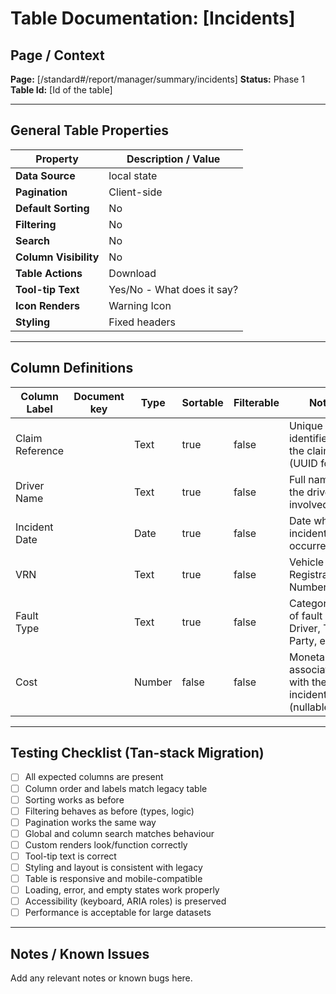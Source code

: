 # Table Documentation: [Incidents]

## Page / Context
**Page:** [/standard#/report/manager/summary/incidents]
**Status:** Phase 1
**Table Id:** [Id of the table]

---

## General Table Properties

| Property             | Description / Value |
|----------------------|---------------------|
| **Data Source**      | local state |
| **Pagination**       | Client-side |
| **Default Sorting**  | No |
| **Filtering**        | No |
| **Search**           | No |
| **Column Visibility**| No |
| **Table Actions**    | Download |
| **Tool-tip Text**    | Yes/No - What does it say? |
| **Icon Renders**     | Warning Icon |
| **Styling**          | Fixed headers |

---

## Column Definitions

| Column Label     | Document key | Type   | Sortable | Filterable | Notes                                                        |
|------------------|--------------|--------|----------|------------|--------------------------------------------------------------|
| Claim Reference  |              | Text   | true     | false      | Unique identifier for the claim (UUID format)                |
| Driver Name      |              | Text   | true     | false      | Full name of the driver involved                             |
| Incident Date    |              | Date   | true     | false      | Date when the incident occurred                              |
| VRN              |              | Text   | true     | false      | Vehicle Registration Number                                  |
| Fault Type       |              | Text   | true     | false      | Categorisation of fault (e.g., Driver, Third Party, etc.)    |
| Cost             |              | Number | false    | false      | Monetary cost associated with the incident (nullable)        |

---

## Testing Checklist (Tan-stack Migration)

- [ ] All expected columns are present
- [ ] Column order and labels match legacy table
- [ ] Sorting works as before
- [ ] Filtering behaves as before (types, logic)
- [ ] Pagination works the same way
- [ ] Global and column search matches behaviour
- [ ] Custom renders look/function correctly
- [ ] Tool-tip text is correct
- [ ] Styling and layout is consistent with legacy
- [ ] Table is responsive and mobile-compatible
- [ ] Loading, error, and empty states work properly
- [ ] Accessibility (keyboard, ARIA roles) is preserved
- [ ] Performance is acceptable for large datasets

---

## Notes / Known Issues

Add any relevant notes or known bugs here.
